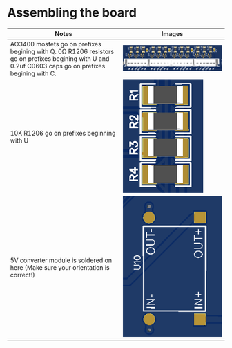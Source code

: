 # Assembling the board
| Notes | Images |
| ------- | ------ |
| AO3400 mosfets go on prefixes begining with Q. 0Ω R1206 resistors go on prefixes begining with U and 0.2uf C0603 caps go on prefixes begining with C. | ![external_driver](https://github.com/PoonDproPlayz/fishyfalcon/blob/main/Images/External_driver_control.png) |
| 10K R1206 go on prefixes beginning with U | ![enables resistors](https://github.com/PoonDproPlayz/fishyfalcon/blob/main/Images/Enable_Pin_resistors.png) |
| 5V converter module is soldered on here (Make sure your orientation is correct!)| ![5v module](https://github.com/PoonDproPlayz/fishyfalcon/blob/main/Images/5V_module.png) |
